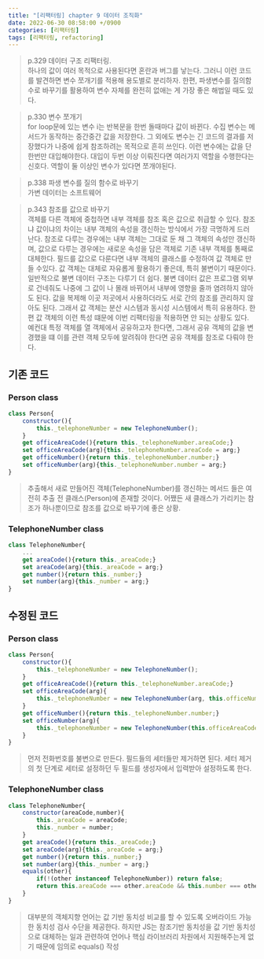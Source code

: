 ```yaml
---
title: "[리팩터링] chapter 9 데이터 조직화"
date: 2022-06-30 08:58:00 +/0900
categories: [리팩터링]
tags: [리팩터링, refactoring]    
---
```


>p.329
>데이터 구조 리팩터링. <br>
>하나의 값이 여러 목적으로 사용된다면 혼란과 버그를 낳는다. 그러니 이런 코드를 발견하면 변수 쪼개기를 적용해 용도별로 분리하자. 한편, 파생변수를 질의함수로 바꾸기를 활용하여 변수 자체를 완전히 없애는 게 가장 좋은 해법일 때도 있다.

>p.330
>변수 쪼개기 <br>
>for loop문에 있는 변수 i는 반복문을 한번 돌때마다 값이 바뀐다. 수집 변수는 메서드가 동작하는 중간중간 값을 저장한다. 그 외에도 변수는 긴 코드의 결과를 저장했다가 나중에 쉽게 참조하려는 목적으로 흔히 쓰인다. 이런 변수에는 값을 단 한번만 대입해야한다. 대입이 두번 이상 이뤄진다면 여러가지 역할을 수행한다는 신호다. 역할이 둘 이상인 변수가 있다면 쪼개야된다.

>p.338
>파생 변수를 질의 함수로 바꾸기 <br>
>가변 데이터는 소프트웨어


>p.343
>참조를 값으로 바꾸기 <br>
>객체를 다른 객체에 중첩하면 내부 객체를 참조  혹은 값으로 취급할 수 있다. 참조냐 값이냐의 차이는 내부 객체의 속성을 갱신하는 방식에서 가장 극명하게 드러난다. 참조로 다루는 경우에는 내부 객체는 그대로 둔 채 그 객체의 속성만 갱신하며, 값으로 다루는 경우에는 새로운 속성을 담은 객체로 기존 내부 객체를 통째로 대체한다.
>필드를 값으로 다룬다면 내부 객체의 클래스를 수정하여 값 객체로 만들 수있다. 값 객체는 대체로 자유롭게 활용하기 좋은데, 특히 불변이기 때문이다.일반적으로 불변 데이터 구조는 다루기 더 쉽다. 불변 데이터 값은 프로그램 외부로 건네줘도 나중에 그 값이 나 몰래 바뀌어서 내부에 영향을 줄까 염려하지 않아도 된다. 값을 복제해 이곳 저곳에서 사용하더라도 서로 간의 참조를 관리하지 않아도 된다. 그래서 값 객체는 분산 시스템과 동시성 시스템에서 특히 유용하다.
>한편 값 객체의 이런 특성 떄문에 이번 리팩터링을 적용하면 안 되는 상황도 있다. 예컨대 특정 객체를 열 객체에서 공유하고자 한다면, 그래서 공유 객체의 값을 변경했을 떄 이를 관련 객체 모두에 알려줘야 한다면 공유 객체를 참조로 다뤄야 한다.


## 기존 코드
### Person class
```javascript
class Person{
	constructor(){
		this._telephoneNumber = new TelephoneNumber();
	}
	get officeAreaCode(){return this._telephoneNumber.areaCode;}
	set officeAreaCode(arg){this._telephoneNumber.areaCode = arg;}
	get officeNumber(){return this._telephoneNumber.number;}
	set officeNumber(arg){this._telephoneNumber.number = arg;}
}
```
> 추출해서 새로 만들어진 객체(TelephoneNumber)를 갱신하는 메서드 들은 여전히 추출 전 클래스(Person)에 존재할 것이다. 어쨌든 새 클래스가 가리키는 참조가 하나뿐이므로 참조를 값으로 바꾸기에 좋은 상황.

### TelephoneNumber class
```javascript
class TelephoneNumber{
	...
	get areaCode(){return this._areaCode;}
	set areaCode(arg){this._areaCode = arg;}
	get number(){return this._number;}
	set number(arg){this._number = arg;}
}
```

## 수정된 코드
### Person class
```javascript
class Person{
	constructor(){
		this._telephoneNumber = new TelephoneNumber();
	}
	get officeAreaCode(){return this._telephoneNumber.areaCode;}
	set officeAreaCode(arg){
		this._telephoneNumber = new TelephoneNumber(arg, this.officeNumber);
	}
	get officeNumber(){return this._telephoneNumber.number;}
	set officeNumber(arg){
		this._telephoneNumber = new TelephoneNumber(this.officeAreaCode,arg);
	}
}
```
>먼저 전화번호를 불변으로 만든다. 필드들의 세터들만 제거하면 된다. 세터 제거의 첫 단계로 세터로 설정하던 두 필드를 생성자에서 입력받아 설정하도록 한다.

### TelephoneNumber class
```javascript
class TelephoneNumber{
	constructor(areaCode,number){
		this._areaCode = areaCode;
		this._number = number;
	}
	get areaCode(){return this._areaCode;}
	set areaCode(arg){this._areaCode = arg;}
	get number(){return this._number;}
	set number(arg){this._number = arg;}
	equals(other){
		if(!(other instanceof TelephoneNumber)) return false;
		return this.areaCode === other.areaCode && this.number === other.number;
	}
}
```
> 대부분의 객체지향 언어는 값 기반 동치성 비교를 할 수 있도록 오버라이드 가능한 동치성 검사 수단을 제공한다. 하지만 JS는 참조기반 동치성을 값 기반 동치성으로 대체하는 일과 관련하여 언어나 핵심 라이브러리 차원에서 지원해주는게 없기 때문에 임의로 equals() 작성
